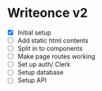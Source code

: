 # Writeonce v2

- [x] Initial setup
- [ ] Add static html contents
- [ ] Split in to components
- [ ] Make page routes working
- [ ] Set up auth/ Clerk
- [ ] Setup database
- [ ] Setup API
